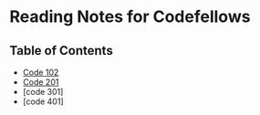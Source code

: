 # Reading Notes for Codefellows

## Table of Contents

- [Code 102](102.md)
- [Code 201](201.md)
- [code 301]
- [code 401]
